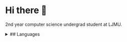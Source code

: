 # Hi there 👋

2nd year computer science undergrad student at LJMU. 
 
<details>
<summary>## Languages</summary>
![Top Langs](https://github-readme-stats.vercel.app/api/top-langs/?username=Hazim2024&layout=compact)
</details>
